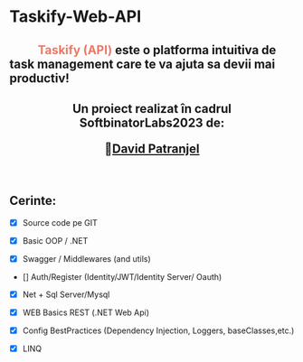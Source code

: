 # Taskify-Web-API

<h2 style = "text-indent: 50px;"> 
<span style="color: #ed7966">Taskify (API)</span> este o platforma intuitiva de task management care te va ajuta sa devii mai productiv! 
</h2>


<h2 align = "center"> 
     <p>Un proiect realizat în cadrul SoftbinatorLabs2023 de:</p>
     <p>🦆<a href= "https://github.com/DavidPatranjel" >David Patranjel</a>
</h2>
<br>


## Cerinte:
- [x] Source code pe GIT

- [x] Basic OOP / .NET

- [x] Swagger / Middlewares (and utils)

- [] Auth/Register (Identity/JWT/Identity Server/ Oauth)

- [x] Net + Sql Server/Mysql

- [x] WEB Basics REST (.NET Web Api)
- [x] Config BestPractices (Dependency Injection, Loggers, baseClasses,etc.)

- [x] LINQ
